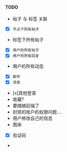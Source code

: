 #### TODO

- 帖子 与 标签 关联
- [x] `节点下所有帖子`
- 标签下所有帖子
- [x] `用户的所有帖子`
- [x] `用户的所有回复`
- 用户的所有动态
- [x] `邮件`
- [x] `消息`
- [x]其他登录
- 收藏?
- 要搞搞前端了
- 封禁的账户的权限问题....
- 用户修改自己的信息
- 图床
- [x] 验证码
- 
    
